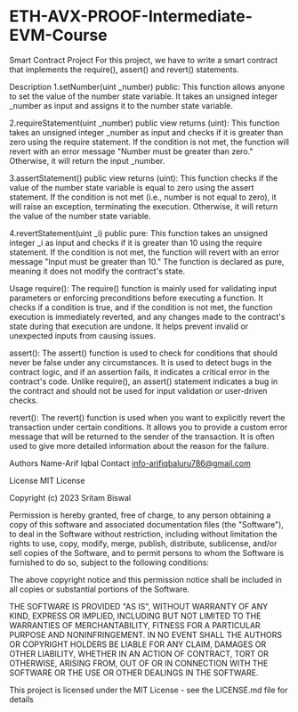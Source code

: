 # ETH-AVX-PROOF-Intermediate-EVM-Course
Smart Contract Project
For this project, we have to write a smart contract that implements the require(), assert() and revert() statements.

Description
1.setNumber(uint _number) public: This function allows anyone to set the value of the number state variable. It takes an unsigned integer _number as input and assigns it to the number state variable.

2.requireStatement(uint _number) public view returns (uint): This function takes an unsigned integer _number as input and checks if it is greater than zero using the require statement. If the condition is not met, the function will revert with an error message "Number must be greater than zero." Otherwise, it will return the input _number.

3.assertStatement() public view returns (uint): This function checks if the value of the number state variable is equal to zero using the assert statement. If the condition is not met (i.e., number is not equal to zero), it will raise an exception, terminating the execution. Otherwise, it will return the value of the number state variable.

4.revertStatement(uint _i) public pure: This function takes an unsigned integer _i as input and checks if it is greater than 10 using the require statement. If the condition is not met, the function will revert with an error message "Input must be greater than 10." The function is declared as pure, meaning it does not modify the contract's state.

Usage
require(): The require() function is mainly used for validating input parameters or enforcing preconditions before executing a function. It checks if a condition is true, and if the condition is not met, the function execution is immediately reverted, and any changes made to the contract's state during that execution are undone. It helps prevent invalid or unexpected inputs from causing issues.

assert(): The assert() function is used to check for conditions that should never be false under any circumstances. It is used to detect bugs in the contract logic, and if an assertion fails, it indicates a critical error in the contract's code. Unlike require(), an assert() statement indicates a bug in the contract and should not be used for input validation or user-driven checks.

revert(): The revert() function is used when you want to explicitly revert the transaction under certain conditions. It allows you to provide a custom error message that will be returned to the sender of the transaction. It is often used to give more detailed information about the reason for the failure.

Authors
Name-Arif Iqbal Contact info-arifiqbaluru786@gmail.com

License
MIT License

Copyright (c) 2023 Sritam Biswal

Permission is hereby granted, free of charge, to any person obtaining a copy of this software and associated documentation files (the "Software"), to deal in the Software without restriction, including without limitation the rights to use, copy, modify, merge, publish, distribute, sublicense, and/or sell copies of the Software, and to permit persons to whom the Software is furnished to do so, subject to the following conditions:

The above copyright notice and this permission notice shall be included in all copies or substantial portions of the Software.

THE SOFTWARE IS PROVIDED "AS IS", WITHOUT WARRANTY OF ANY KIND, EXPRESS OR IMPLIED, INCLUDING BUT NOT LIMITED TO THE WARRANTIES OF MERCHANTABILITY, FITNESS FOR A PARTICULAR PURPOSE AND NONINFRINGEMENT. IN NO EVENT SHALL THE AUTHORS OR COPYRIGHT HOLDERS BE LIABLE FOR ANY CLAIM, DAMAGES OR OTHER LIABILITY, WHETHER IN AN ACTION OF CONTRACT, TORT OR OTHERWISE, ARISING FROM, OUT OF OR IN CONNECTION WITH THE SOFTWARE OR THE USE OR OTHER DEALINGS IN THE SOFTWARE.

This project is licensed under the MIT License - see the LICENSE.md file for details
